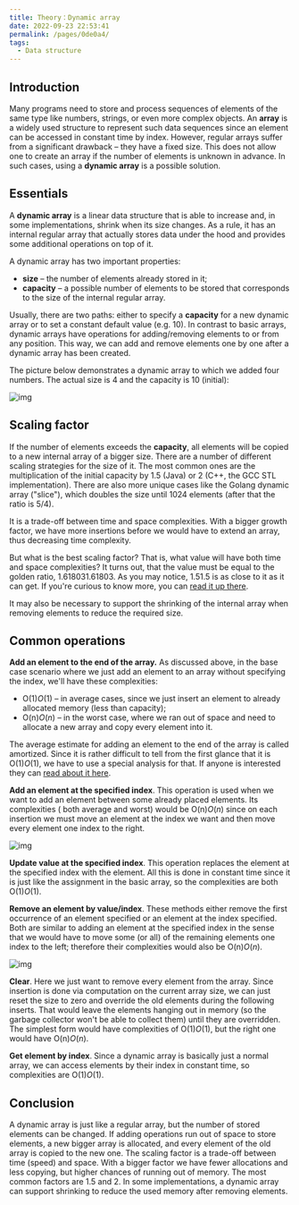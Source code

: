 ```yaml
---
title: Theory：Dynamic array
date: 2022-09-23 22:53:41
permalink: /pages/0de0a4/
tags:
  - Data structure
---
```

## Introduction

Many programs need to store and process sequences of elements of the same type like numbers, strings, or even more complex objects. An **array** is a widely used structure to represent such data sequences since an element can be accessed in constant time by index. However, regular arrays suffer from a significant drawback – they have a fixed size. This does not allow one to create an array if the number of elements is unknown in advance. In such cases, using a **dynamic array** is a possible solution.

## Essentials

A **dynamic array** is a linear data structure that is able to increase and, in some implementations, shrink when its size changes. As a rule, it has an internal regular array that actually stores data under the hood and provides some additional operations on top of it.

A dynamic array has two important properties:

- **size** – the number of elements already stored in it;
- **capacity** – a possible number of elements to be stored that corresponds to the size of the internal regular array.

Usually, there are two paths: either to specify a **capacity** for a new dynamic array or to set a constant default value (e.g. 10). In contrast to basic arrays, dynamic arrays have operations for adding/removing elements to or from any position. This way, we can add and remove elements one by one after a dynamic array has been created.

The picture below demonstrates a dynamic array to which we added four numbers. The actual size is 4 and the capacity is 10 (initial):

![img](https://ucarecdn.com/91dc0225-48f2-4abf-b5d7-5d835c1d33b2/)

## Scaling factor

If the number of elements exceeds the **capacity**, all elements will be copied to a new internal array of a bigger size. There are a number of different scaling strategies for the size of it. The most common ones are the multiplication of the initial capacity by 1.5 (Java) or 2 (C++, the GCC STL implementation). There are also more unique cases like the Golang dynamic array ("slice"), which doubles the size until 1024 elements (after that the ratio is 5/4).

It is a trade-off between time and space complexities. With a bigger growth factor, we have more insertions before we would have to extend an array, thus decreasing time complexity.

But what is the best scaling factor? That is, what value will have both time and space complexities? It turns out, that the value must be equal to the golden ratio, 1.618031.61803. As you may notice, 1.51.5 is as close to it as it can get. If you're curious to know more, you can [read it up there](https://stackoverflow.com/questions/1100311/what-is-the-ideal-growth-rate-for-a-dynamically-allocated-array).

It may also be necessary to support the shrinking of the internal array when removing elements to reduce the required size.

## Common operations

**Add an element to the end of the array.** As discussed above, in the base case scenario where we just add an element to an array without specifying the index, we'll have these complexities:

- O(1)*O*(1) – in average cases, since we just insert an element to already allocated memory (less than capacity);
- O(n)*O*(*n*) – in the worst case, where we ran out of space and need to allocate a new array and copy every element into it.

The average estimate for adding an element to the end of the array is called amortized. Since it is rather difficult to tell from the first glance that it is O(1)*O*(1), we have to use a special analysis for that. If anyone is interested they can [read about it here](https://en.wikipedia.org/wiki/Amortized_analysis).

**Add an element at the specified index**. This operation is used when we want to add an element between some already placed elements. Its complexities ( both average and worst) would be O(n)*O*(*n*) since on each insertion we must move an element at the index we want and then move every element one index to the right.

![img](https://ucarecdn.com/3eb17164-62f8-40a1-b3d2-68c6b9ddda62/)

**Update value at the specified index**. This operation replaces the element at the specified index with the element. All this is done in constant time since it is just like the assignment in the basic array, so the complexities are both O(1)*O*(1).

**Remove an element by value/index**. These methods either remove the first occurrence of an element specified or an element at the index specified. Both are similar to adding an element at the specified index in the sense that we would have to move some (or all) of the remaining elements one index to the left; therefore their complexities would also be O(n)*O*(*n*).

![img](https://ucarecdn.com/86d2f01c-0a9a-41b9-a122-1b6c12fd2442/)


**Clear**. Here we just want to remove every element from the array. Since insertion is done via computation on the current array size, we can just reset the size to zero and override the old elements during the following inserts. That would leave the elements hanging out in memory (so the garbage collector won't be able to collect them) until they are overridden. The simplest form would have complexities of O(1)*O*(1), but the right one would have O(n)*O*(*n*).

**Get element by index**. Since a dynamic array is basically just a normal array, we can access elements by their index in constant time, so complexities are O(1)*O*(1).

## Conclusion

A dynamic array is just like a regular array, but the number of stored elements can be changed. If adding operations run out of space to store elements, a new bigger array is allocated, and every element of the old array is copied to the new one. The scaling factor is a trade-off between time (speed) and space. With a bigger factor we have fewer allocations and less copying, but higher chances of running out of memory. The most common factors are 1.5 and 2. In some implementations, a dynamic array can support shrinking to reduce the used memory after removing elements.